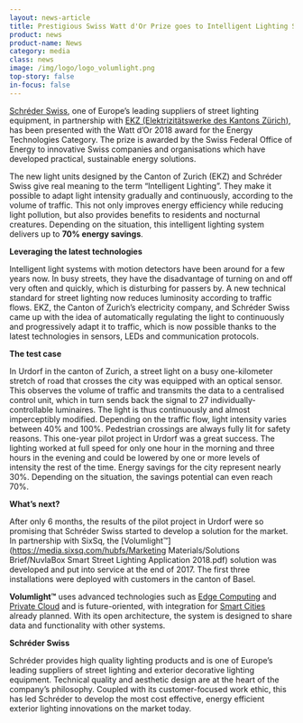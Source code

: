 ```yaml
---
layout: news-article
title: Prestigious Swiss Watt d'Or Prize goes to Intelligent Lighting System
product: news
product-name: News
category: media
class: news
image: /img/logo/logo_volumlight.png
top-story: false
in-focus: false
---
```


[Schréder Swiss](http://www.schreder.com/), one of Europe’s leading suppliers of street lighting equipment, in partnership with [EKZ (Elektrizitätswerke des Kantons Zürich)](https://www.ekz.ch/de/ueber-ekz/newsroom/medienmitteilungen-2018/watt-dor-verkehrsbeobachtendes-licht.html), has been presented with the Watt d’Or 2018 award for the Energy Technologies Category. The prize is awarded by the Swiss Federal Office of Energy to innovative Swiss companies and organisations which have developed practical, sustainable energy solutions.

The new light units designed by the Canton of Zurich (EKZ) and Schréder Swiss give real meaning to the term “Intelligent Lighting”. They make it possible to adapt light intensity gradually and continuously, according to the volume of traffic. This not only improves energy efficiency while reducing light pollution, but also provides benefits to residents and nocturnal creatures. Depending on the situation, this intelligent lighting system delivers up to **70% energy savings**.

**Leveraging the latest technologies**

Intelligent light systems with motion detectors have been around for a few years now. In busy streets, they have the disadvantage of turning on and off very often and quickly, which is disturbing for passers by. A new technical standard for street lighting now reduces luminosity according to traffic flows. EKZ, the Canton of Zurich’s electricity company, and Schréder Swiss came up with the idea of ​​automatically regulating the light to continuously and progressively adapt it to traffic, which is now possible thanks to the latest technologies in sensors, LEDs and communication protocols.

**The test case**

In Urdorf in the canton of Zurich, a street light on a busy one-kilometer stretch of road that crosses the city was equipped with an optical sensor. This observes the volume of traffic and transmits the data to a centralised control unit, which in turn sends back the signal to 27 individually-controllable luminaires. The light is thus continuously and almost imperceptibly modified. Depending on the traffic flow, light intensity varies between 40% and 100%. Pedestrian crossings are always fully lit for safety reasons. This one-year pilot project in Urdorf was a great success. The lighting worked at full speed for only one hour in the morning and three hours in the evening and could be lowered by one or more levels of intensity the rest of the time. Energy savings for the city represent nearly 30%. Depending on the situation, the savings potential can even reach 70%.

**What’s next?**

After only 6 months, the results of the pilot project in Urdorf were so promising that Schréder Swiss started to develop a solution for the market. In partnership with SixSq, the [Volumlight™](https://media.sixsq.com/hubfs/Marketing Materials/Solutions Brief/NuvlaBox Smart Street Lighting Application 2018.pdf) solution was developed and put into service at the end of 2017. The first three installations were deployed with customers in the canton of Basel.

**Volumlight™** uses advanced technologies such as [Edge Computing](http://media.sixsq.com/blog/what-is-edge-computing) and [Private Cloud](http://media.sixsq.com/blog/tackling-cloud-jargon) and is future-oriented, with integration for [Smart Cities](http://media.sixsq.com/blog/what-is-a-smart-city) already planned. With its open architecture, the system is designed to share data and functionality with other systems.

**Schréder Swiss**

Schréder provides high quality lighting products and is one of Europe’s leading suppliers of street lighting and exterior decorative lighting equipment. Technical quality and aesthetic design are at the heart of the company’s philosophy. Coupled with its customer-focused work ethic, this has led Schréder to develop the most cost effective, energy efficient exterior lighting innovations on the market today.

